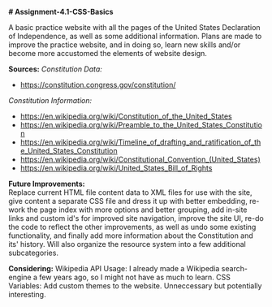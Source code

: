 **# Assignment-4.1-CSS-Basics**

A basic practice website with all the pages of the United States Declaration of Independence, as well as some
additional information. Plans are made to improve the practice website, and in doing so, learn new skills
and/or become more accustomed the elements of website design.

**Sources:**
_Constitution Data:_
- https://constitution.congress.gov/constitution/
  
_Constitution Information:_
- https://en.wikipedia.org/wiki/Constitution_of_the_United_States
- https://en.wikipedia.org/wiki/Preamble_to_the_United_States_Constitution
- https://en.wikipedia.org/wiki/Timeline_of_drafting_and_ratification_of_the_United_States_Constitution
- https://en.wikipedia.org/wiki/Constitutional_Convention_(United_States)
- https://en.wikipedia.org/wiki/United_States_Bill_of_Rights


**Future Improvements:**  
Replace current HTML file content data to XML files for use with the site, give content a separate
CSS file and dress it up with better embedding, re-work the page index with more options and better grouping,
add in-site links and custom id's for improved site navigation, improve the site UI, re-do the code to reflect
the other improvements, as well as undo some existing functionality, and finally add more information about the
Constitution and its' history. Will also organize the resource system into a few additional subcategories.

**Considering:**
Wikipedia API Usage: I already made a Wikipedia search-engine a few years ago, so I might not have as much to learn.
CSS Variables: Add custom themes to the website. Unneccessary but potentially interesting.
